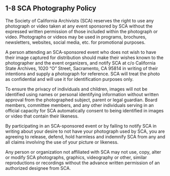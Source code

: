 ## 1-8 SCA Photography Policy

The Society of California Archivists (SCA) reserves the right to use any photograph or video taken at any event sponsored by SCA without the expressed written permission of those included within the photograph or video. Photographs or videos may be used in programs, brochures,
newsletters, websites, social media, etc. for promotional purposes.

A person attending an SCA-sponsored event who does not wish to have their image captured for distribution should make their wishes known to the photographer and the event organizers, and notify SCA at c/o California State Archives, 1020 “O” Street, Sacramento, CA 95814 in writing of their intentions and supply a photograph for reference. SCA will treat the photo as confidential and will use it for identification purposes only.

To ensure the privacy of individuals and children, images will not be identified using names or personal identifying information without written approval from the photographed subject, parent or legal guardian. Board members, committee members, and any other individuals serving in an official capacity for SCA automatically consent to being identified in images or video that contain their likeness.

By participating in an SCA-sponsored event or by failing to notify SCA in writing about your desire to not have your photograph used by SCA, you are agreeing to release, defend, hold harmless and indemnify SCA from any and all claims involving the use of your picture or likeness.

Any person or organization not affiliated with SCA may not use, copy, alter or modify SCA photographs, graphics, videography or other, similar reproductions or recordings without the advance written permission of an authorized designee from SCA.
